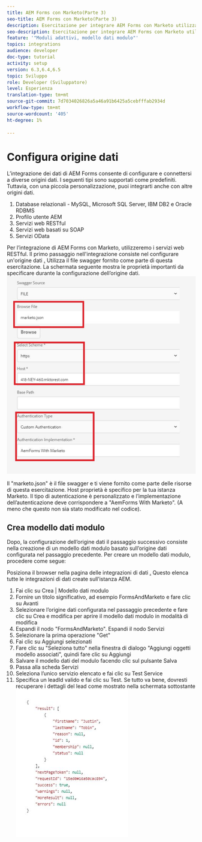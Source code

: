 ```yaml
---
title: AEM Forms con Marketo(Parte 3)
seo-title: AEM Forms con Marketo(Parte 3)
description: Esercitazione per integrare AEM Forms con Marketo utilizzando AEM Forms Form Data Model.
seo-description: Esercitazione per integrare AEM Forms con Marketo utilizzando AEM Forms Form Data Model.
feature: '"Moduli adattivi, modello dati modulo"'
topics: integrations
audience: developer
doc-type: tutorial
activity: setup
version: 6.3,6.4,6.5
topic: Sviluppo
role: Developer (Sviluppatore)
level: Esperienza
translation-type: tm+mt
source-git-commit: 7d7034026826a5a46a91b6425a5cebfffab2934d
workflow-type: tm+mt
source-wordcount: '405'
ht-degree: 1%

---
```



# Configura origine dati

L’integrazione dei dati di AEM Forms consente di configurare e connettersi a diverse origini dati. I seguenti tipi sono supportati come predefiniti. Tuttavia, con una piccola personalizzazione, puoi integrarti anche con altre origini dati.

1. Database relazionali - MySQL, Microsoft SQL Server, IBM DB2 e Oracle RDBMS
1. Profilo utente AEM
1. Servizi web RESTful
1. Servizi web basati su SOAP
1. Servizi OData

Per l’integrazione di AEM Forms con Marketo, utilizzeremo i servizi web RESTful. Il primo passaggio nell&#39;integrazione consiste nel configurare un&#39;origine dati [.](https://helpx.adobe.com/experience-manager/6-4/forms/using/configure-data-sources.html#ConfigureRESTfulwebservices) Utilizza il file swagger fornito come parte di questa esercitazione. La schermata seguente mostra le proprietà importanti da specificare durante la configurazione dell’origine dati.
![datasource](assets/datasource.jfif)

Il &quot;marketo.json&quot; è il file swagger e ti viene fornito come parte delle risorse di questa esercitazione.
Host proprietà è specifico per la tua istanza Marketo.
Il tipo di autenticazione è personalizzato e l’implementazione dell’autenticazione deve corrispondere a &quot;AemForms With Marketo&quot;. (A meno che questo non sia stato modificato nel codice).

## Crea modello dati modulo

Dopo, la configurazione dell’origine dati il passaggio successivo consiste nella creazione di un modello dati modulo basato sull’origine dati configurata nel passaggio precedente. Per creare un modello dati modulo, procedere come segue:

Posiziona il browser nella pagina delle integrazioni di dati [.](http://localhost:4502/aem/forms.html/content/dam/formsanddocuments-fdm) Questo elenca tutte le integrazioni di dati create sull’istanza AEM.

1. Fai clic su Crea | Modello dati modulo
1. Fornire un titolo significativo, ad esempio FormsAndMarketo e fare clic su Avanti
1. Selezionare l’origine dati configurata nel passaggio precedente e fare clic su Crea e modifica per aprire il modello dati modulo in modalità di modifica
1. Espandi il nodo &quot;FormsAndMarketo&quot;. Espandi il nodo Servizi
1. Selezionare la prima operazione &quot;Get&quot;
1. Fai clic su Aggiungi selezionati
1. Fare clic su &quot;Seleziona tutto&quot; nella finestra di dialogo &quot;Aggiungi oggetti modello associati&quot;, quindi fare clic su Aggiungi
1. Salvare il modello dati del modulo facendo clic sul pulsante Salva
1. Passa alla scheda Servizi
1. Seleziona l’unico servizio elencato e fai clic su Test Service
1. Specifica un leadId valido e fai clic su Test. Se tutto va bene, dovresti recuperare i dettagli del lead come mostrato nella schermata sottostante
   ![risultati dei test](assets/testresults.jfif)
